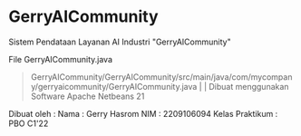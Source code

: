 # GerryAICommunity 
Sistem Pendataan Layanan AI Industri "GerryAICommunity"

File GerryAICommunity.java
>   GerryAICommunity/GerryAICommunity/src/main/java/com/mycompany/gerryaicommunity/GerryAICommunity.java
|
|
Dibuat menggunakan Software Apache Netbeans 21

Dibuat oleh :
Nama : Gerry Hasrom
NIM  : 2209106094
Kelas Praktikum : PBO C1'22
